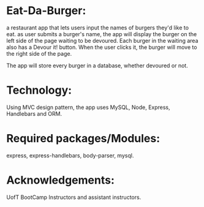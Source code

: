 # Eat-Da-Burger:

a restaurant app that lets users input the names of burgers they'd like to eat.
as user submits a burger's name, the app will display the burger on the left side of the page waiting to be devoured.
Each burger in the waiting area also has a Devour it! button. When the user clicks it, the burger will move to the 
right side of the page. 
 
The app will store every burger in a database, whether devoured or not.

# Technology:

 Using MVC design pattern, the app uses MySQL, Node, Express, Handlebars and ORM. 
 
# Required packages/Modules:

 express, express-handlebars, body-parser, mysql.
 
# Acknowledgements:

UofT BootCamp Instructors and assistant instructors.
 
 



 
